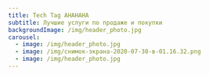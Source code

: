 ```yaml
---
title: Tech Tag AHAHAHA
subtitle: Лучшие услуги по продаже и покупки
backgroundImage: /img/header_photo.jpg
carousel:
  - image: /img/header_photo.jpg
  - image: /img/снимок-экрана-2020-07-30-в-01.16.32.png
  - image: /img/header_photo.jpg
---
```


